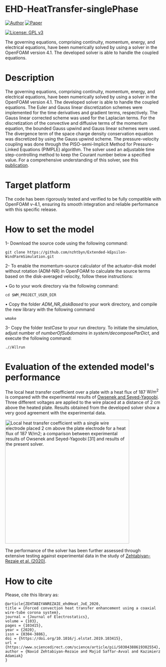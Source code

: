 # EHD-HeatTransfer-singlePhase

[![Author](https://img.shields.io/badge/Author-green.svg)](https://sites.google.com/view/zehtabiyan/home)
[![Paper](https://img.shields.io/badge/Paper-Access-red.svg)](https://doi.org/10.1016/j.elstat.2019.103415)

[![License: GPL v3](https://img.shields.io/badge/License-GPLv3-blue.svg)](https://www.gnu.org/licenses/gpl-3.0) 

The governing equations, comprising continuity, momentum, energy, and electrical equations, have been numerically solved by using a solver in the OpenFOAM version 4.1. The developed solver is able to handle the coupled equations.

# Description
The governing equations, comprising continuity, momentum, energy, and electrical equations, have been numerically solved by using a solver in the OpenFOAM version 4.1. The developed solver is able to handle the coupled equations. The Euler and Gauss linear discretization schemes were implemented for the time derivatives and gradient terms, respectively. The Gauss linear corrected scheme was used for the Laplacian terms. For the discretization of the convective and diffusive terms of the momentum equation, the bounded Gauss upwind and Gauss linear schemes were used. The divergence term of the space charge density conservation equation was discretized by using the Gauss upwind scheme. The pressure-velocity coupling was done through the PISO-semi-Implicit Method for Pressure-Linked Equations (PIMPLE) algorithm. The solver used an adjustable time step-controlling method to keep the Courant number below a specified value. For a comprehensive understanding of this solver, see this [publication](https://doi.org/10.1016/j.elstat.2019.103415).

# Target platform
The code has been rigorously tested and verified to be fully compatible with OpenFOAM v-4.1, ensuring its smooth integration and reliable performance with this specific release.

<!-- # Author
[Navid Zehtabiyan-Rezaie](https://sites.google.com/view/zehtabiyan/home) -->

# How to set the model
1- Download the source code using the following command:

  `git clone https://github.com/nzhtbyn/Extended-kEpsilon-WindFarmSimulation.git`

2- To enable the momentum-source calculator of the actuator-disk model without rotation (ADM-NR) in OpenFOAM to calculate the source terms based on the disk-averaged velocity, follow these instructions:

$\bullet$ Go to your work directory via the following command:
  
`cd $WM_PROJECT_USER_DIR`
       
$\bullet$ Copy the folder _ADM_NR_diskBased_ to your work directory, and compile the new library with the following command
  
 `wmake`
 
3- Copy the folder _testCase_ to your run directory. To initiate the simulation, adjust number of _numberOfSubdomains_ in _system/decomposeParDict_, and execute the following command:

`.//Allrun`

# Evaluation of the extended model's performance
The local heat transfer coefficient over a plate with a heat flux of 187 $\text{W}/\text{m}^2$ is compared with the experimental results of [Owsenek and Seyed-Yagoobi](https://doi.org/10.1115/1.2824148). Three different voltages are applied to the wire placed at a distance of 2 cm above the heated plate. Results obtained from the developed solver show a very good agreement with the experimental data. 

  <img src="https://github.com/nzhtbyn/FiguresForCodes/blob/main/EHD-enhanced-HeatTransfer/ehdHeat_JoS_2020.jpg" width="400" height="400" alt="Local heat transfer coefficient with a single wire electrode placed 2 cm above the plate electrode for a heat flux of 187 W/m2; a comparison between experimental results of Owsenek and Seyed-Yagoobi [31] and results of the present solver.">

The performance of the solver has been further assessed through extensive testing against experimental data in the study of [Zehtabiyan-Rezaie et al. (2020)](https://doi.org/10.1016/j.elstat.2019.103415).

# How to cite
Please, cite this library as:
```
@article{ZEHTABIYANREZAIE_ehdHeat_JoE_2020,
title = {Forced convection heat transfer enhancement using a coaxial wire-tube corona system},
journal = {Journal of Electrostatics},
volume = {103},
pages = {103415},
year = {2020},
issn = {0304-3886},
doi = {https://doi.org/10.1016/j.elstat.2019.103415},
url = {https://www.sciencedirect.com/science/article/pii/S0304388619302554},
author = {Navid Zehtabiyan-Rezaie and Majid Saffar-Avval and Kazimierz Adamiak}
}
```
